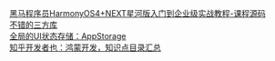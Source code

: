    [ 黑马程序员HarmonyOS4+NEXT星河版入门到企业级实战教程-课程源码 ]( https://github.com/shaoting0730/HarmonyOS_learn_demo/tree/main/%E9%BB%91%E9%A9%AC%E7%A8%8B%E5%BA%8F%E5%91%98HarmonyOS4%2BNEXT%E6%98%9F%E6%B2%B3%E7%89%88%E5%85%A5%E9%97%A8%E5%88%B0%E4%BC%81%E4%B8%9A%E7%BA%A7%E5%AE%9E%E6%88%98%E6%95%99%E7%A8%8B-%E8%AF%BE%E7%A8%8B%E6%BA%90%E7%A0%81 )    <br/>
   [ 不错的三方库 ]( https://github.com/shaoting0730/HarmonyOS_learn_demo/blob/main/%E4%B8%89%E6%96%B9%E5%BA%93.md )    <br/>
   [ 全局的UI状态存储：AppStorage ]( https://zhuanlan.zhihu.com/p/683793345 )    <br/>
   [ 知乎开发者也：鸿蒙开发，知识点目录汇总 ]( https://zhuanlan.zhihu.com/p/683025218 )    <br/>

